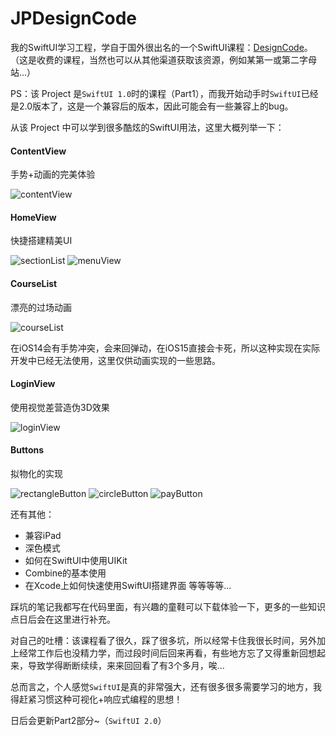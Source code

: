 # JPDesignCode

我的SwiftUI学习工程，学自于国外很出名的一个SwiftUI课程：[DesignCode](https://designcode.io/)。（这是收费的课程，当然也可以从其他渠道获取该资源，例如某第一或第二字母站...）

PS：该 Project 是`SwiftUI 1.0`时的课程（Part1），而我开始动手时`SwiftUI`已经是2.0版本了，这是一个兼容后的版本，因此可能会有一些兼容上的bug。

从该 Project 中可以学到很多酷炫的SwiftUI用法，这里大概列举一下：

#### ContentView
手势+动画的完美体验

![contentView](https://github.com/Rogue24/JPCover/raw/master/JPDesignCode/contentView.gif)

#### HomeView
快捷搭建精美UI

![sectionList](https://github.com/Rogue24/JPCover/raw/master/JPDesignCode/sectionList.gif)
![menuView](https://github.com/Rogue24/JPCover/raw/master/JPDesignCode/menuView.gif)

#### CourseList
漂亮的过场动画

![courseList](https://github.com/Rogue24/JPCover/raw/master/JPDesignCode/courseList.gif)

在iOS14会有手势冲突，会来回弹动，在iOS15直接会卡死，所以这种实现在实际开发中已经无法使用，这里仅供动画实现的一些思路。


#### LoginView
使用视觉差营造伪3D效果

![loginView](https://github.com/Rogue24/JPCover/raw/master/JPDesignCode/loginView.gif)

#### Buttons
拟物化的实现

![rectangleButton](https://github.com/Rogue24/JPCover/raw/master/JPDesignCode/rectangleButton.gif)
![circleButton](https://github.com/Rogue24/JPCover/raw/master/JPDesignCode/circleButton.gif)
![payButton](https://github.com/Rogue24/JPCover/raw/master/JPDesignCode/payButton.gif)

还有其他：
- 兼容iPad
- 深色模式
- 如何在SwiftUI中使用UIKit
- Combine的基本使用
- 在Xcode上如何快速使用SwiftUI搭建界面
等等等等...

踩坑的笔记我都写在代码里面，有兴趣的童鞋可以下载体验一下，更多的一些知识点日后会在这里进行补充。

对自己的吐槽：该课程看了很久，踩了很多坑，所以经常卡住我很长时间，另外加上经常工作后也没精力学，而过段时间后回来再看，有些地方忘了又得重新回想起来，导致学得断断续续，来来回回看了有3个多月，唉...

总而言之，个人感觉`SwiftUI`是真的非常强大，还有很多很多需要学习的地方，我得赶紧习惯这种可视化+响应式编程的思想！

日后会更新Part2部分~（`SwiftUI 2.0`）
